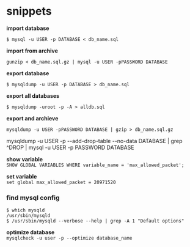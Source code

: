 snippets
========
**import database**

    $ mysql -u USER -p DATABASE < db_name.sql

**import from archive**

    gunzip < db_name.sql.gz | mysql -u USER -pPASSWORD DATABASE

**export database**

    $ mysqldump -u USER -p DATABASE > db_name.sql

**export all databases**

    $ mysqldump -uroot -p -A > alldb.sql
    
**export and archieve**

    mysqldump -u USER -pPASSWORD DATABASE | gzip > db_name.sql.gz

mysqldump -u USER -p --add-drop-table --no-data DATABASE | grep ^DROP | mysql -u USER -p PASSWORD DATABASE

**show variable**  
`SHOW GLOBAL VARIABLES WHERE variable_name = 'max_allowed_packet';`

**set variable**  
`set global max_allowed_packet = 20971520`


### find mysql config
```
$ which mysqld
/usr/sbin/mysqld
$ /usr/sbin/mysqld --verbose --help | grep -A 1 "Default options"
```

**optimize database**  
`mysqlcheck -u user -p --optimize database_name`
